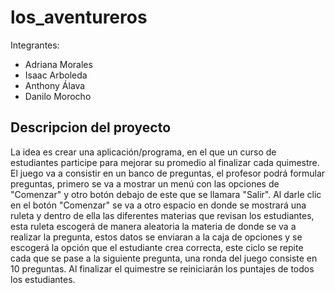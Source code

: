 # los_aventureros
Integrantes:
- Adriana Morales
- Isaac Arboleda
- Anthony Álava
- Danilo Morocho

## Descripcion del proyecto
La idea es crear una aplicación/programa, en el que un curso de estudiantes participe para mejorar su promedio al finalizar cada quimestre. El juego va a consistir en un banco de preguntas, el profesor podrá formular preguntas, primero se va a mostrar un menú con las opciones de "Comenzar" y otro botón debajo de este que se llamara "Salir". Al darle clic en el botón "Comenzar" se va a otro espacio en donde se mostrará una ruleta y dentro de ella las diferentes materias que revisan los estudiantes, esta ruleta escogerá de manera aleatoria la materia de donde se va a realizar la pregunta, estos datos se enviaran a la caja de opciones y se escogerá la opción que el estudiante crea correcta, este ciclo se repite cada que se pase a la siguiente pregunta, una ronda del juego consiste en 10 preguntas. Al finalizar el quimestre se reiniciarán los puntajes de todos los estudiantes.
